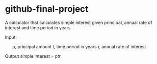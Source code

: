# github-final-project

A calculator that calculates simple interest given principal, annual rate of interest and time period in years.

Input:
<ul>
   p, principal amount
   t, time period in years
   r, annual rate of interest
</ul>


Output
   simple interest = p*t*r
